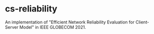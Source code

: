 # cs-reliability
An implementation of "Efficient Network Reliability Evaluation for Client-Server Model" in IEEE GLOBECOM 2021.
